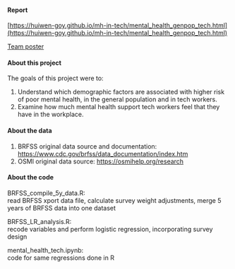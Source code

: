 #### Report

[https://huiwen-goy.github.io/mh-in-tech/mental_health_genpop_tech.html](https://huiwen-goy.github.io/mh-in-tech/mental_health_genpop_tech.html)

[Team poster](https://huiwen-goy.github.io/mh-in-tech/Team_18_Datafolio-v2-ch.pdf)

#### About this project
 
The goals of this project were to:   
1. Understand which demographic factors are associated with higher risk of poor mental health, in the general population and in tech workers.    
2. Examine how much mental health support tech workers feel that they have in the workplace.  
 
#### About the data

1. BRFSS original data source and documentation: https://www.cdc.gov/brfss/data_documentation/index.htm  
2. OSMI original data source: https://osmihelp.org/research  

#### About the code

BRFSS_compile_5y_data.R:   
read BRFSS xport data file, calculate survey weight adjustments, merge 5 years of BRFSS data into one dataset  

BRFSS_LR_analysis.R:   
recode variables and perform logistic regression, incorporating survey design  

mental_health_tech.ipynb:  
code for same regressions done in R  
